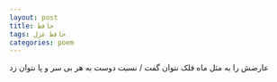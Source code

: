 ```yaml
---
layout: post
title: حافظ
tags: حافظ غزل
categories: poem
---
```


عارضش را به مثل ماه فلک نتوان گفت / نسبت دوست به هر بی سر و پا نتوان زد